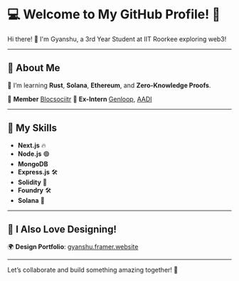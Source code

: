 # 💻 Welcome to My GitHub Profile! 🚀

Hi there! 👋 I'm Gyanshu, a 3rd Year Student at IIT Roorkee exploring web3!

---

## 📜 About Me

🌱 I’m learning **Rust**, **Solana**, **Ethereum**, and **Zero-Knowledge Proofs**.

👥 **Member** [Blocsociitr](https://github.com/BlocSoc-iitr)
💼 **Ex-Intern** [Genloop](https://github.com/genloop), [AADI](https://bitbucket.org/rrpadhy/workspace/overview/)  

---

## 🌟 My Skills

- **Next.js** 🔥  
- **Node.js** 🟢  
- **MongoDB**  
- **Express.js** 🛠️  
- **Solidity** 📜  
- **Foundry** 🛠️  
- **Solana** 🌊  

---

## 🎨 I Also Love Designing!

🌍 **Design Portfolio**: [gyanshu.framer.website](https://gyanshu.framer.website/)

---

Let’s collaborate and build something amazing together! 🚀
